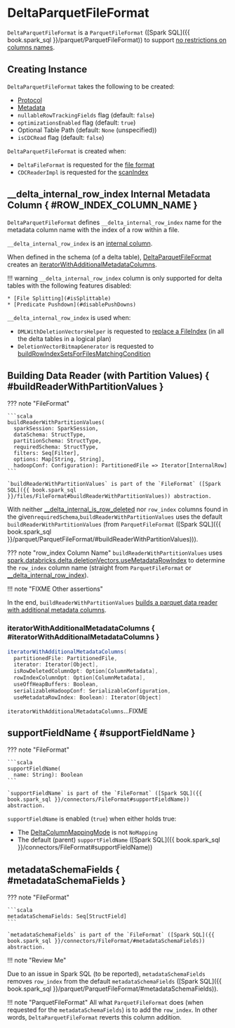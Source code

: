 # DeltaParquetFileFormat

`DeltaParquetFileFormat` is a `ParquetFileFormat` ([Spark SQL]({{ book.spark_sql }}/parquet/ParquetFileFormat)) to support [no restrictions on columns names](#prepareSchema).

## Creating Instance

`DeltaParquetFileFormat` takes the following to be created:

* <span id="protocol"> [Protocol](Protocol.md)
* <span id="metadata"> [Metadata](Metadata.md)
* <span id="nullableRowTrackingFields"> `nullableRowTrackingFields` flag (default: `false`)
* <span id="optimizationsEnabled"> `optimizationsEnabled` flag (default: `true`)
* <span id="tablePath"> Optional Table Path (default: `None` (unspecified))
* <span id="isCDCRead"> `isCDCRead` flag (default: `false`)

`DeltaParquetFileFormat` is created when:

* `DeltaFileFormat` is requested for the [file format](DeltaFileFormat.md#fileFormat)
* `CDCReaderImpl` is requested for the [scanIndex](change-data-feed/CDCReaderImpl.md#scanIndex)

## \_\_delta_internal_row_index Internal Metadata Column { #ROW_INDEX_COLUMN_NAME }

`DeltaParquetFileFormat` defines `__delta_internal_row_index` name for the metadata column name with the index of a row within a file.

`__delta_internal_row_index` is an [internal column](column-mapping/DeltaColumnMappingBase.md#DELTA_INTERNAL_COLUMNS).

When defined in the schema (of a delta table), [DeltaParquetFileFormat](#buildReaderWithPartitionValues) creates an [iteratorWithAdditionalMetadataColumns](#iteratorWithAdditionalMetadataColumns).

!!! warning
    `__delta_internal_row_index` column is only supported for delta tables with the following features disabled:

    * [File Splitting](#isSplittable)
    * [Predicate Pushdown](#disablePushDowns)

`__delta_internal_row_index` is used when:

* `DMLWithDeletionVectorsHelper` is requested to [replace a FileIndex](deletion-vectors/DMLWithDeletionVectorsHelper.md#replaceFileIndex) (in all the delta tables in a logical plan)
* `DeletionVectorBitmapGenerator` is requested to [buildRowIndexSetsForFilesMatchingCondition](deletion-vectors/DeletionVectorBitmapGenerator.md#buildRowIndexSetsForFilesMatchingCondition)

## Building Data Reader (with Partition Values) { #buildReaderWithPartitionValues }

??? note "FileFormat"

    ```scala
    buildReaderWithPartitionValues(
      sparkSession: SparkSession,
      dataSchema: StructType,
      partitionSchema: StructType,
      requiredSchema: StructType,
      filters: Seq[Filter],
      options: Map[String, String],
      hadoopConf: Configuration): PartitionedFile => Iterator[InternalRow]
    ```

    `buildReaderWithPartitionValues` is part of the `FileFormat` ([Spark SQL]({{ book.spark_sql }}/files/FileFormat#buildReaderWithPartitionValues)) abstraction.

With neither [__delta_internal_is_row_deleted](#IS_ROW_DELETED_COLUMN_NAME) nor `row_index` columns found in the given`requiredSchema`,`buildReaderWithPartitionValues` uses the default `buildReaderWithPartitionValues` (from `ParquetFileFormat` ([Spark SQL]({{ book.spark_sql }}/parquet/ParquetFileFormat/#buildReaderWithPartitionValues))).

??? note "row_index Column Name"
    `buildReaderWithPartitionValues` uses [spark.databricks.delta.deletionVectors.useMetadataRowIndex](configuration-properties/index.md#deletionVectors.useMetadataRowIndex) to determine the `row_index` column name (straight from `ParquetFileFormat` or [__delta_internal_row_index](#ROW_INDEX_COLUMN_NAME)).

!!! note "FIXME Other assertions"

In the end, `buildReaderWithPartitionValues` [builds a parquet data reader with additional metadata columns](#iteratorWithAdditionalMetadataColumns).

### iteratorWithAdditionalMetadataColumns { #iteratorWithAdditionalMetadataColumns }

```scala
iteratorWithAdditionalMetadataColumns(
  partitionedFile: PartitionedFile,
  iterator: Iterator[Object],
  isRowDeletedColumnOpt: Option[ColumnMetadata],
  rowIndexColumnOpt: Option[ColumnMetadata],
  useOffHeapBuffers: Boolean,
  serializableHadoopConf: SerializableConfiguration,
  useMetadataRowIndex: Boolean): Iterator[Object]
```

`iteratorWithAdditionalMetadataColumns`...FIXME

## supportFieldName { #supportFieldName }

??? note "FileFormat"

    ```scala
    supportFieldName(
      name: String): Boolean
    ```

    `supportFieldName` is part of the `FileFormat` ([Spark SQL]({{ book.spark_sql }}/connectors/FileFormat#supportFieldName)) abstraction.

`supportFieldName` is enabled (`true`) when either holds true:

* The [DeltaColumnMappingMode](#columnMappingMode) is not `NoMapping`
* The default (parent) `supportFieldName` ([Spark SQL]({{ book.spark_sql }}/connectors/FileFormat#supportFieldName))

## metadataSchemaFields { #metadataSchemaFields }

??? note "FileFormat"

    ```scala
    metadataSchemaFields: Seq[StructField]
    ```

    `metadataSchemaFields` is part of the `FileFormat` ([Spark SQL]({{ book.spark_sql }}/connectors/FileFormat/#metadataSchemaFields)) abstraction.

!!! note "Review Me"

Due to an issue in Spark SQL (to be reported), `metadataSchemaFields` removes `row_index` from the default `metadataSchemaFields` ([Spark SQL]({{ book.spark_sql }}/parquet/ParquetFileFormat/#metadataSchemaFields)).

!!! note "ParquetFileFormat"
    All what `ParquetFileFormat` does (when requested for the `metadataSchemaFields`) is to add the `row_index`. In other words, `DeltaParquetFileFormat` reverts this column addition.
